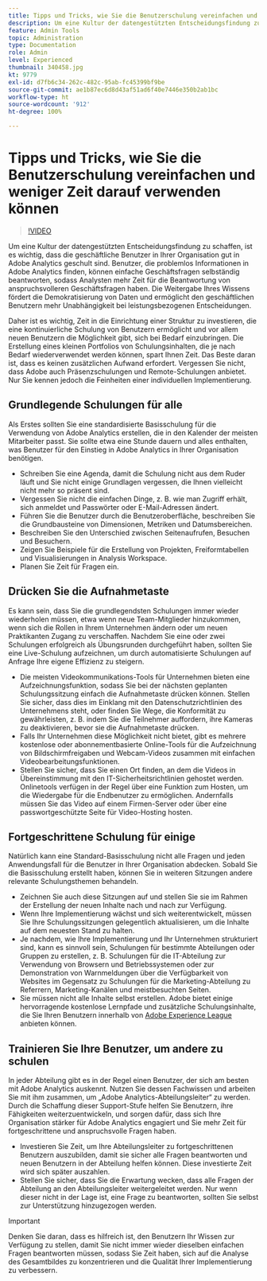 ```yaml
---
title: Tipps und Tricks, wie Sie die Benutzerschulung vereinfachen und weniger Zeit darauf verwenden können
description: Um eine Kultur der datengestützten Entscheidungsfindung zu schaffen, ist es wichtig, dass die geschäftliche Benutzer in Ihrer Organisation gut in Adobe Analytics geschult sind. Benutzer, die problemlos Informationen in Adobe Analytics finden, können einfache Geschäftsfragen selbständig beantworten, sodass Analysten mehr Zeit für die Beantwortung von anspruchsvolleren Geschäftsfragen haben. Die Weitergabe Ihres Wissens fördert die Demokratisierung von Daten und ermöglicht den geschäftlichen Benutzern mehr Unabhängigkeit bei leistungsbezogenen Entscheidungen.
feature: Admin Tools
topic: Administration
type: Documentation
role: Admin
level: Experienced
thumbnail: 340458.jpg
kt: 9779
exl-id: d7fb6c34-262c-482c-95ab-fc45399bf9be
source-git-commit: ae1b87ec6d8d43af51ad6f40e7446e350b2ab1bc
workflow-type: ht
source-wordcount: '912'
ht-degree: 100%

---
```


# Tipps und Tricks, wie Sie die Benutzerschulung vereinfachen und weniger Zeit darauf verwenden können

>[!VIDEO](https://video.tv.adobe.com/v/340458/?quality=12&learn=on)

Um eine Kultur der datengestützten Entscheidungsfindung zu schaffen, ist es wichtig, dass die geschäftliche Benutzer in Ihrer Organisation gut in Adobe Analytics geschult sind. Benutzer, die problemlos Informationen in Adobe Analytics finden, können einfache Geschäftsfragen selbständig beantworten, sodass Analysten mehr Zeit für die Beantwortung von anspruchsvolleren Geschäftsfragen haben. Die Weitergabe Ihres Wissens fördert die Demokratisierung von Daten und ermöglicht den geschäftlichen Benutzern mehr Unabhängigkeit bei leistungsbezogenen Entscheidungen.

Daher ist es wichtig, Zeit in die Einrichtung einer Struktur zu investieren, die eine kontinuierliche Schulung von Benutzern ermöglicht und vor allem neuen Benutzern die Möglichkeit gibt, sich bei Bedarf einzubringen. Die Erstellung eines kleinen Portfolios von Schulungsinhalten, die je nach Bedarf wiederverwendet werden können, spart Ihnen Zeit. Das Beste daran ist, dass es keinen zusätzlichen Aufwand erfordert. Vergessen Sie nicht, dass Adobe auch Präsenzschulungen und Remote-Schulungen anbietet. Nur Sie kennen jedoch die Feinheiten einer individuellen Implementierung.


## Grundlegende Schulungen für alle

Als Erstes sollten Sie eine standardisierte Basisschulung für die Verwendung von Adobe Analytics erstellen, die in den Kalender der meisten Mitarbeiter passt. Sie sollte etwa eine Stunde dauern und alles enthalten, was Benutzer für den Einstieg in Adobe Analytics in Ihrer Organisation benötigen.

* Schreiben Sie eine Agenda, damit die Schulung nicht aus dem Ruder läuft und Sie nicht einige Grundlagen vergessen, die Ihnen vielleicht nicht mehr so präsent sind.
* Vergessen Sie nicht die einfachen Dinge, z. B. wie man Zugriff erhält, sich anmeldet und Passwörter oder E-Mail-Adressen ändert.
* Führen Sie die Benutzer durch die Benutzeroberfläche, beschreiben Sie die Grundbausteine von Dimensionen, Metriken und Datumsbereichen.
* Beschreiben Sie den Unterschied zwischen Seitenaufrufen, Besuchen und Besuchern.
* Zeigen Sie Beispiele für die Erstellung von Projekten, Freiformtabellen und Visualisierungen in Analysis Workspace.
* Planen Sie Zeit für Fragen ein.

## Drücken Sie die Aufnahmetaste

Es kann sein, dass Sie die grundlegendsten Schulungen immer wieder wiederholen müssen, etwa wenn neue Team-Mitglieder hinzukommen, wenn sich die Rollen in Ihrem Unternehmen ändern oder um neuen Praktikanten Zugang zu verschaffen. Nachdem Sie eine oder zwei Schulungen erfolgreich als Übungsrunden durchgeführt haben, sollten Sie eine Live-Schulung aufzeichnen, um durch automatisierte Schulungen auf Anfrage Ihre eigene Effizienz zu steigern.

* Die meisten Videokommunikations-Tools für Unternehmen bieten eine Aufzeichnungsfunktion, sodass Sie bei der nächsten geplanten Schulungssitzung einfach die Aufnahmetaste drücken können. Stellen Sie sicher, dass dies im Einklang mit den Datenschutzrichtlinien des Unternehmens steht, oder finden Sie Wege, die Konformität zu gewährleisten, z. B. indem Sie die Teilnehmer auffordern, ihre Kameras zu deaktivieren, bevor sie die Aufnahmetaste drücken.
* Falls Ihr Unternehmen diese Möglichkeit nicht bietet, gibt es mehrere kostenlose oder abonnementbasierte Online-Tools für die Aufzeichnung von Bildschirmfreigaben und Webcam-Videos zusammen mit einfachen Videobearbeitungsfunktionen.
* Stellen Sie sicher, dass Sie einen Ort finden, an dem die Videos in Übereinstimmung mit den IT-Sicherheitsrichtlinien gehostet werden. Onlinetools verfügen in der Regel über eine Funktion zum Hosten, um die Wiedergabe für die Endbenutzer zu ermöglichen. Andernfalls müssen Sie das Video auf einem Firmen-Server oder über eine passwortgeschützte Seite für Video-Hosting hosten.

## Fortgeschrittene Schulung für einige

Natürlich kann eine Standard-Basisschulung nicht alle Fragen und jeden Anwendungsfall für die Benutzer in Ihrer Organisation abdecken. Sobald Sie die Basisschulung erstellt haben, können Sie in weiteren Sitzungen andere relevante Schulungsthemen behandeln.

* Zeichnen Sie auch diese Sitzungen auf und stellen Sie sie im Rahmen der Erstellung der neuen Inhalte nach und nach zur Verfügung.
* Wenn Ihre Implementierung wächst und sich weiterentwickelt, müssen Sie Ihre Schulungssitzungen gelegentlich aktualisieren, um die Inhalte auf dem neuesten Stand zu halten.
* Je nachdem, wie Ihre Implementierung und Ihr Unternehmen strukturiert sind, kann es sinnvoll sein, Schulungen für bestimmte Abteilungen oder Gruppen zu erstellen, z. B. Schulungen für die IT-Abteilung zur Verwendung von Browsern und Betriebssystemen oder zur Demonstration von Warnmeldungen über die Verfügbarkeit von Websites im Gegensatz zu Schulungen für die Marketing-Abteilung zu Referrern, Marketing-Kanälen und meistbesuchten Seiten.
* Sie müssen nicht alle Inhalte selbst erstellen. Adobe bietet einige hervorragende kostenlose Lernpfade und zusätzliche Schulungsinhalte, die Sie Ihren Benutzern innerhalb von [Adobe Experience League](https://experienceleague.adobe.com/docs/analytics.html?lang=de) anbieten können.



## Trainieren Sie Ihre Benutzer, um andere zu schulen

In jeder Abteilung gibt es in der Regel einen Benutzer, der sich am besten mit Adobe Analytics auskennt. Nutzen Sie dessen Fachwissen und arbeiten Sie mit ihm zusammen, um „Adobe Analytics-Abteilungsleiter“ zu werden. Durch die Schaffung dieser Support-Stufe helfen Sie Benutzern, ihre Fähigkeiten weiterzuentwickeln, und sorgen dafür, dass sich Ihre Organisation stärker für Adobe Analytics engagiert und Sie mehr Zeit für fortgeschrittene und anspruchsvolle Fragen haben.

* Investieren Sie Zeit, um Ihre Abteilungsleiter zu fortgeschrittenen Benutzern auszubilden, damit sie sicher alle Fragen beantworten und neuen Benutzern in der Abteilung helfen können. Diese investierte Zeit wird sich später auszahlen.
* Stellen Sie sicher, dass Sie die Erwartung wecken, dass alle Fragen der Abteilung an den Abteilungsleiter weitergeleitet werden. Nur wenn dieser nicht in der Lage ist, eine Frage zu beantworten, sollten Sie selbst zur Unterstützung hinzugezogen werden.

>[!IMPORTANT]
>
>Denken Sie daran, dass es hilfreich ist, den Benutzern Ihr Wissen zur Verfügung zu stellen, damit Sie nicht immer wieder dieselben einfachen Fragen beantworten müssen, sodass Sie Zeit haben, sich auf die Analyse des Gesamtbildes zu konzentrieren und die Qualität Ihrer Implementierung zu verbessern.
